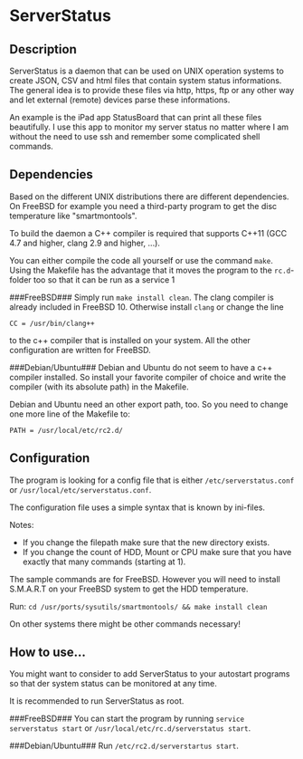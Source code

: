 ServerStatus
===


Description
---
ServerStatus is a daemon that can be used on UNIX operation systems to create JSON, CSV and html files that contain system status informations. The general idea is to provide these files via http, https, ftp or any other way and let external (remote) devices parse these informations.

An example is the iPad app StatusBoard that can print all these files beautifully. I use this app to monitor my server status no matter where I am without the need to use ssh and remember some complicated shell commands.


Dependencies
---
Based on the different UNIX distributions there are different dependencies. On FreeBSD for example you need a third-party program to get the disc temperature like "smartmontools".

To build the daemon a C++ compiler is required that supports C++11 (GCC 4.7 and higher, clang 2.9 and higher, ...).

You can either compile the code all yourself or use the command `make`. Using the Makefile has the advantage that it moves the program to the `rc.d`-folder too so that it can be run as a service 1

###FreeBSD###
Simply run `make install clean`. The clang compiler is already included in FreeBSD 10. Otherwise install `clang` or change the line

`CC = /usr/bin/clang++`

to the c++ compiler that is installed on your system. All the other configuration are written for FreeBSD.


###Debian/Ubuntu###
Debian and Ubuntu do not seem to have a c++ compiler installed. So install your favorite compiler of choice and write the compiler (with its absolute path) in the Makefile.

Debian and Ubuntu need an other export path, too. So you need to change one more line of the Makefile to:

`PATH = /usr/local/etc/rc2.d/`


Configuration
---
The program is looking for a config file that is either `/etc/serverstatus.conf` or `/usr/local/etc/serverstatus.conf`.

The configuration file uses a simple syntax that is known by ini-files.

Notes:
 - If you change the filepath make sure that the new directory exists.
 - If you change the count of HDD, Mount or CPU make sure that you have exactly that many commands (starting at 1).
 
The sample commands are for FreeBSD. However you will need to install S.M.A.R.T on your FreeBSD system to get the HDD temperature.

Run: `cd /usr/ports/sysutils/smartmontools/ && make install clean`

On other systems there might be other commands necessary!

How to use...
---

You might want to consider to add ServerStatus to your autostart programs so that der system status can be monitored at any time.

It is recommended to run ServerStatus as root.

###FreeBSD###
You can start the program by running `service serverstatus start` or `/usr/local/etc/rc.d/serverstatus start`. 

###Debian/Ubuntu###
Run `/etc/rc2.d/serverstartus start`.